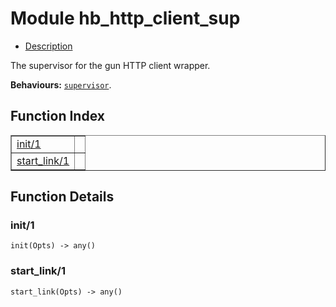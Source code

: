

# Module hb_http_client_sup #
* [Description](#description)

The supervisor for the gun HTTP client wrapper.

__Behaviours:__ [`supervisor`](supervisor.md).

<a name="index"></a>

## Function Index ##


<table width="100%" border="1" cellspacing="0" cellpadding="2" summary="function index"><tr><td valign="top"><a href="#init-1">init/1</a></td><td></td></tr><tr><td valign="top"><a href="#start_link-1">start_link/1</a></td><td></td></tr></table>


<a name="functions"></a>

## Function Details ##

<a name="init-1"></a>

### init/1 ###

`init(Opts) -> any()`

<a name="start_link-1"></a>

### start_link/1 ###

`start_link(Opts) -> any()`

